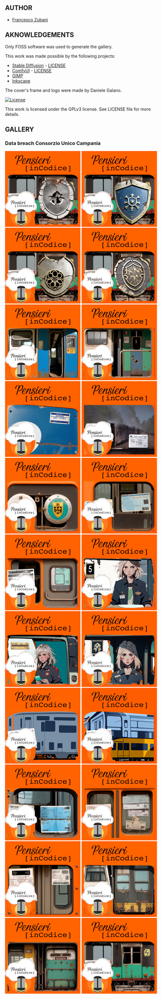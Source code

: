 ## AUTHOR

- [Francesco Zubani](https://www.linkedin.com/in/francesco-zubani-5957081a6/)

## AKNOWLEDGEMENTS

Only FOSS software was used to generate the gallery.

This work was made possible by the following projects:

- [Stable Diffusion](https://github.com/CompVis/stable-diffusion) - [LICENSE](https://github.com/CompVis/stable-diffusion/blob/main/LICENSE)
- [ComfyUI](https://github.com/comfyanonymous/ComfyUI) - [LICENSE](https://github.com/comfyanonymous/ComfyUI/blob/master/LICENSE)
- [GIMP](https://www.gimp.org/)
- [Inkscape](https://inkscape.org/)

The cover's frame and logo were made by Daniele Galano.

[![License](https://img.shields.io/badge/License-GPL%20v3-blue.svg)](http://www.gnu.org/licenses/gpl-3.0)

This work is licensed under the GPLv3 license.
See LICENSE file for more details.

## GALLERY

### Data breach Consorzio Unico Campania

<div class="gallery">
  <a href="PIC40_01.png"><img class="thumbnail" src="./thumbs/PIC40_01.png" alt="PIC40_01"></a>
  <a href="PIC40_02.png"><img class="thumbnail" src="./thumbs/PIC40_02.png" alt="PIC40_02"></a>
  <a href="PIC40_03.png"><img class="thumbnail" src="./thumbs/PIC40_03.png" alt="PIC40_03"></a>
  <a href="PIC40_04.png"><img class="thumbnail" src="./thumbs/PIC40_04.png" alt="PIC40_04"></a>
  <a href="PIC40_05.png"><img class="thumbnail" src="./thumbs/PIC40_05.png" alt="PIC40_05"></a>
  <a href="PIC40_06.png"><img class="thumbnail" src="./thumbs/PIC40_06.png" alt="PIC40_06"></a>
  <a href="PIC40_07.png"><img class="thumbnail" src="./thumbs/PIC40_07.png" alt="PIC40_07"></a>
  <a href="PIC40_08.png"><img class="thumbnail" src="./thumbs/PIC40_08.png" alt="PIC40_08"></a>
  <a href="PIC40_09.png"><img class="thumbnail" src="./thumbs/PIC40_09.png" alt="PIC40_09"></a>
  <a href="PIC40_10.png"><img class="thumbnail" src="./thumbs/PIC40_10.png" alt="PIC40_10"></a>
  <a href="PIC40_11.png"><img class="thumbnail" src="./thumbs/PIC40_11.png" alt="PIC40_11"></a>
  <a href="PIC40_12.png"><img class="thumbnail" src="./thumbs/PIC40_12.png" alt="PIC40_12"></a>
  <a href="PIC40_13.png"><img class="thumbnail" src="./thumbs/PIC40_13.png" alt="PIC40_13"></a>
  <a href="PIC40_14.png"><img class="thumbnail" src="./thumbs/PIC40_14.png" alt="PIC40_14"></a>
  <a href="PIC40_15.png"><img class="thumbnail" src="./thumbs/PIC40_15.png" alt="PIC40_15"></a>
  <a href="PIC40_16.png"><img class="thumbnail" src="./thumbs/PIC40_16.png" alt="PIC40_16"></a>
  <a href="PIC40_17.png"><img class="thumbnail" src="./thumbs/PIC40_17.png" alt="PIC40_17"></a>
  <a href="PIC40_18.png"><img class="thumbnail" src="./thumbs/PIC40_18.png" alt="PIC40_18"></a>
  <a href="PIC40_19.png"><img class="thumbnail" src="./thumbs/PIC40_19.png" alt="PIC40_19"></a>
  <a href="PIC40_20.png"><img class="thumbnail" src="./thumbs/PIC40_20.png" alt="PIC40_20"></a>
  <a href="PIC40_21.png"><img class="thumbnail" src="./thumbs/PIC40_21.png" alt="PIC40_21"></a>
  <a href="PIC40_22.png"><img class="thumbnail" src="./thumbs/PIC40_22.png" alt="PIC40_22"></a>
</div>
</body>
</html>
